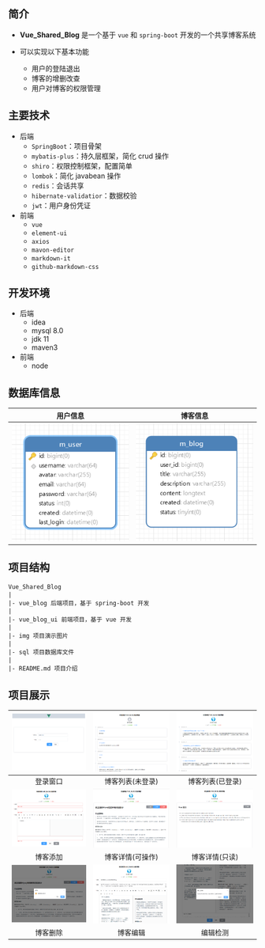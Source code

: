 ## 简介

- **Vue_Shared_Blog** 是一个基于 `vue` 和 `spring-boot` 开发的一个共享博客系统

- 可以实现以下基本功能

  - 用户的登陆退出
  - 博客的增删改查
  - 用户对博客的权限管理

## 主要技术

- 后端
  - `SpringBoot`：项目骨架
  - `mybatis-plus`：持久层框架，简化 crud 操作
  - `shiro`：权限控制框架，配置简单
  - `lombok`：简化 javabean 操作
  - `redis`：会话共享
  - `hibernate-validatior`：数据校验
  - `jwt`：用户身份凭证
- 前端
  - `vue`
  - `element-ui`
  - `axios`
  - `mavon-editor`
  - `markdown-it`
  - `github-markdown-css`

## 开发环境

- 后端
  - idea
  - mysql 8.0
  - jdk 11
  - maven3
- 前端
  - node

## 数据库信息

|           用户信息            |           博客信息            |
| :---------------------------: | :---------------------------: |
| ![db-user](./img/db-user.png) | ![db-user](./img/db-blog.png) |

## 项目结构

```
Vue_Shared_Blog
|
|- vue_blog 后端项目，基于 spring-boot 开发
|
|- vue_blog_ui 前端项目，基于 vue 开发
|
|- img 项目演示图片
|
|- sql 项目数据库文件
|
|- README.md 项目介绍
```

## 项目展示

|  ![login](./img/login.png)  |   ![list](./img/list.png)   |     ![list-logged](./img/list-logged.png)     |
| :-------------------------: | :-------------------------: | :-------------------------------------------: |
|          登录窗口           |      博客列表(未登录)       |               博客列表(已登录)                |
|    ![add](./img/add.png)    | ![detail](./img/detail.png) | ![detail-readOnly](./img/detail-readOnly.png) |
|          博客添加           |      博客详情(可操作)       |                博客详情(只读)                 |
| ![delete](./img/delete.png) |   ![edit](./img/edit.png)   |          ![detect](./img/detect.png)          |
|          博客删除           |          博客编辑           |                   编辑检测                    |
